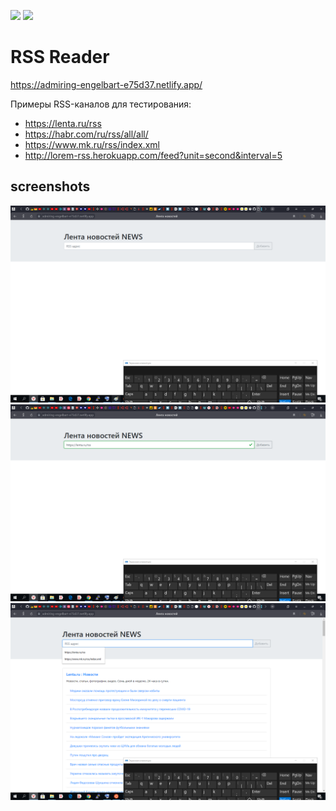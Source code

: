 <a href="https://codeclimate.com/github/Altuninovich/frontend-project-lvl3/maintainability"><img src="https://api.codeclimate.com/v1/badges/468693a6ff577fc31a60/maintainability" /></a>
<a href="https://codeclimate.com/github/Altuninovich/frontend-project-lvl3/test_coverage"><img src="https://api.codeclimate.com/v1/badges/468693a6ff577fc31a60/test_coverage" /></a>

# RSS Reader
https://admiring-engelbart-e75d37.netlify.app/

Примеры RSS-каналов для тестирования:
- https://lenta.ru/rss
- https://habr.com/ru/rss/all/all/
- https://www.mk.ru/rss/index.xml
- http://lorem-rss.herokuapp.com/feed?unit=second&interval=5
## screenshots
![alt text](screenshots/rss.png "Вход")
![alt text](screenshots/rss-add-adres.png "Создание")
![alt text](screenshots/rss-news.png "Добавление")